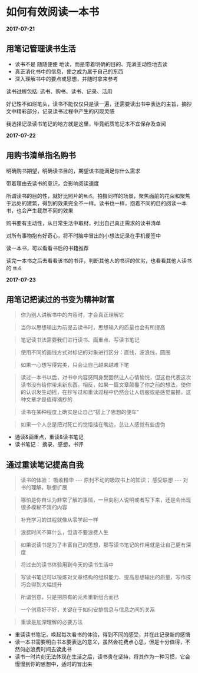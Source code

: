 # 如何有效阅读一本书

**2017-07-21**

## 用笔记管理读书生活 

- 读书不是 随随便便 地读，而是带着明确的目的、充满主动性地去读
- 真正消化书中的信息，使之成为属于自己的东西
- 深入理解书中的要点或思想，并随时拿来参考

读书过程包括: 选书、购书、读书、记录、活用

好记性不如烂笔头，读书不能仅仅只是读一遍，还需要读出书中表达的主旨，摘抄文中精彩部分，记录读书过程中产生的闪现灵感

我选择记录读书笔记的地方就是这里，毕竟纸质笔记本不宜保存及查阅

**2017-07-22**

## 用购书清单指名购书

明确购书期望，明确读书目的，期望该书能满足你什么需求

带着理由去读书的意识，会影响阅读速度

所谓读书的目的性，就好比照片的`焦点`。拍摄同样的场景，聚焦面前的花朵和聚焦于远处的建筑，得到的效果完全不一样。读书也一样，抱着不同的目的阅读一本书，也会产生截然不同的效果

购书要有主动性，从日常生活中取材，列出自己真正需求的读书清单

对所有事物抱有好奇心，将不时脑中冒出的小想法记录在手机便签中

读一本书，可以看看书后的书籍推荐

读完一本书之后去看看该书的书评，判断其他人的书评的优劣，也看看其他人读书的 `焦点`


**2017-07-23**

## 用笔记把读过的书变为精神财富

> 你为别人讲解书中的内容时，才会真正理解它

> 当你以思想输出为前提去读书时，思想输入的质量也会有所提高

> 笔记读书法需要我们进行读书、画重点、写读书笔记

> 使用不同的画线方式对标记的对象进行区分：直线，波浪线，圆圈

> 如果一心想写得完美，只会让自己越来越难下笔

> 读过一本书以后，对书中内容感同身受固然让人心情愉悦，但这也代表这次读书没有给你带来新东西。相反，如果一篇文章颠覆了你之前的想法，使你的认识发生动摇，在抄写过和重读过程中仍然会让人信服或是感觉震撼，这种文章才是值得摘抄的

> 读书在某种程度上确实是让自己“搭上了思想的便车”

> 如果一个人总是把对死亡的觉悟挂在嘴边，总让人感觉有些虚伪

- 通读&画重点，重读&读书笔记
- 读书笔记： 摘录，感想，书评

## 通过重读笔记提高自我

> 读书的体验： 吸收精华 --- 原封不动的吸取书上的知识； 感受联想 --- 对书的理解，联想扩展

> 哪怕是你自认为非常了解的事情，一旦向别人说明或者写下来，还是会出现很多模糊不清的内容

> 补充学习的过程就像从零学起一样

> 浪费时间不算什么，但请不要浪费人生

> 如果说读书是为了丰富自己的思想，那写读书笔记的作用就是让自己更有深度

> 将过去的读书体验用到今天的读书生活中

> 写读书笔记可以锻炼对文章结构的组织能力、提高思想输出的质量，写作技巧会得到大幅提升

> 所谓创意，只是把原有的元素重新组合而已

> 一个创意好不好，关键在于如何安排信息与信息之间的关系

> 重读是加深理解的必要方法

- 重读读书笔记，唤起每次看书的体验，得到不同的感受，并在此记录新的感悟
- 读一本书需要明白书本要表达的意义，虽然会花费点心思，但是十分值得，不然何必浪费时间去读此书
- 读书一时片刻无法体现在生活之后，读书贵在坚持，将其作为一种习惯，它会慢慢到你的思想中，适时的冒出来